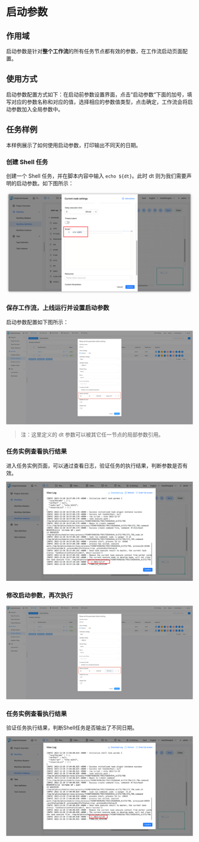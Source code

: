 # 启动参数

## 作用域

启动参数是针对**整个工作流**的所有任务节点都有效的参数，在工作流启动页面配置。

## 使用方式

启动参数配置方式如下：在启动前参数设置界面，点击“启动参数“下面的加号，填写对应的参数名称和对应的值，选择相应的参数值类型，点击确定，工作流会将启动参数加入全局参数中。

## 任务样例

本样例展示了如何使用启动参数，打印输出不同天的日期。

### 创建 Shell 任务

创建一个 Shell 任务，并在脚本内容中输入 `echo ${dt}`。此时 dt 则为我们需要声明的启动参数。如下图所示：

![startup-parameter01](../../../../img/new_ui/dev/parameter/startup_parameter01.png)

### 保存工作流，上线运行并设置启动参数

启动参数配置如下图所示：

![startup-parameter02](../../../../img/new_ui/dev/parameter/startup_parameter02.png)

> 注：这里定义的 dt 参数可以被其它任一节点的局部参数引用。

### 任务实例查看执行结果

进入任务实例页面，可以通过查看日志，验证任务的执行结果，判断参数是否有效。

![startup-parameter03](../../../../img/new_ui/dev/parameter/startup_parameter03.png)

### 修改启动参数，再次执行

![startup-parameter04](../../../../img/new_ui/dev/parameter/startup_parameter04.png)

### 任务实例查看执行结果

验证任务执行结果，判断Shell任务是否输出了不同日期。

![startup-parameter05](../../../../img/new_ui/dev/parameter/startup_parameter05.png)
